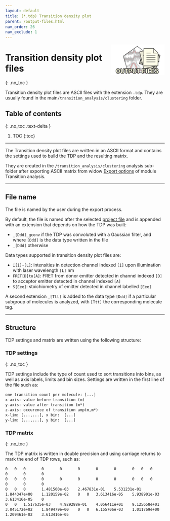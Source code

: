 ```yaml
---
layout: default
title: (*.tdp) Transition density plot
parent: /output-files.html
nav_order: 26
nav_exclude: 1
---
```


<img src="../assets/images/logos/logo-output-files_400px.png" width="170" style="float:right; margin-left: 15px;"/>

# Transition density plot files
{: .no_toc }

Transition density plot files are ASCII files with the extension `.tdp`. They are usually found in the main`/transition_analysis/clustering` folder.

## Table of contents
{: .no_toc .text-delta }

1. TOC
{:toc}


---

The Transition density plot files are written in an ASCII format and contains the settings used to build the TDP and the resulting matrix.

They are created in the `/transition_analysis/clustering` analysis sub-folder after exporting ASCII matrix from widow 
[Export options](../transition-analysis/functionalities/set-export-options.html#transition-density-plot-tdp) of module Transition analysis.


---

## File name

The file is named by the user during the export process.

By default, the file is named after the selected <u>project file</u> and is appended with an extension that depends on how the TDP was built:
* `_[Ddd]_gconv` if the TDP was convoluted with a Gaussian filter, and where `[Ddd]` is the data type written in the file
* `_[Ddd]` otherwise

Data types supported in transition density plot files are:
* `I[i]-[L]`: intensities in detection channel indexed `[i]` upon illumination with laser wavelength `[L]` nm
* `FRET[D]to[A]`: FRET from donor emitter detected in channel indexed `[D]` to acceptor emitter detected in channel indexed `[A]`
* `S[Eee]`: stoichiometry of emitter detected in channel labelled `[Eee]`

A second extension `_[Ttt]` is added to the data type `[Ddd]` if a particular subgroup of molecules is analyzed, with `[Ttt]` the corresponding molecule tag.


---

## Structure

TDP settings and matrix are written using the following structure:


### TDP settings
{: .no_toc }

TDP settings include the type of count used to sort transitions into bins, as well as axis labels, limits and bin sizes.
Settings are written in the first line of the file such as:

```
one transition count per molecule: [...]
x-axis: value before transition (m)
y-axis: value after transition (m*)
z-axis: occurence of transition amp(m,m*)
x-lim: [...,...], x bin:  [...]
y-lim: [...,...], y bin:  [...]
```


### TDP matrix
{: .no_toc }

The TDP matrix is written in double precision and using carriage returns to mark the end of TDP rows, such as:

```
0	0	0		0		0		0		0		0		0	0	0		0		0		0	
0	0	0		0		0		0		0		0		0	0	0		0		0		0	
0	0	0		1.481500e-03	2.467831e-01	5.531231e-01	1.844347e+00	1.120159e-02	0	0	3.613416e-05	5.938901e-03	3.613416e-05	0	
0	0	1.517635e-03	4.929288e-01	4.056411e+01	9.125658e+01	3.045172e+02	1.849479e+00	0	0	6.155706e-03	1.011769e+00	1.209461e-02	3.613416e-05	
```